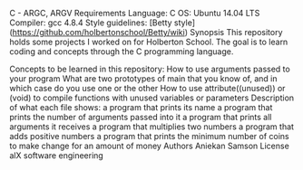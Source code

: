 C - ARGC, ARGV
Requirements
Language: C
OS: Ubuntu 14.04 LTS
Compiler: gcc 4.8.4
Style guidelines: [Betty style] (https://github.com/holbertonschool/Betty/wiki)
Synopsis
This repository holds some projects I worked on for Holberton School. The goal is to learn coding and concepts through the C programming language.

Concepts to be learned in this repository:
How to use arguments passed to your program
What are two prototypes of main that you know of, and in which case do you use one or the other
How to use attribute((unused)) or (void) to compile functions with unused variables or parameters
Description of what each file shows:
a program that prints its name
a program that prints the number of arguments passed into it
a program that prints all arguments it receives
a program that multiplies two numbers
a program that adds positive numbers
a program that prints the minimum number of coins to make change for an amount of money
Authors
Aniekan Samson
License
alX software engineering
